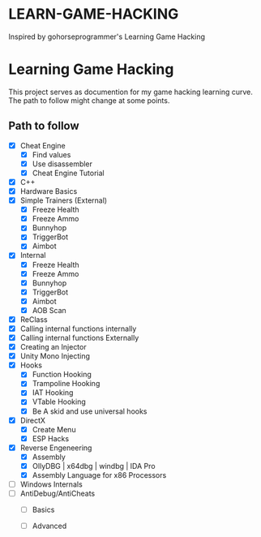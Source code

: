 # LEARN-GAME-HACKING
Inspired by gohorseprogrammer's Learning Game Hacking

# Learning Game Hacking
This project serves as documention for my game hacking learning curve.
The path to follow might change at some points.

## Path to follow
- [x] Cheat Engine
	- [x] Find values
	- [x] Use disassembler
	- [x] Cheat Engine Tutorial
- [x] C++
- [x] Hardware Basics
- [x] Simple Trainers (External)
	- [x] Freeze Health
	- [x] Freeze Ammo
	- [x] Bunnyhop
	- [X] TriggerBot
	- [x] Aimbot
- [x] Internal
	- [x] Freeze Health
	- [x] Freeze Ammo
	- [x] Bunnyhop
	- [x] TriggerBot
	- [x] Aimbot
	- [x] AOB Scan
- [x] ReClass
- [x] Calling internal functions internally
- [x] Calling internal functions Externally
- [x] Creating an Injector
- [x] Unity Mono Injecting
- [x] Hooks
	- [x] Function Hooking
	- [x] Trampoline Hooking
	- [x] IAT Hooking
	- [x] VTable Hooking
	- [x] Be A skid and use universal hooks
- [x] DirectX
	- [x] Create Menu
	- [x] ESP Hacks
- [x] Reverse Engeneering
	- [x] Assembly
	- [x] OllyDBG | x64dbg | windbg | IDA Pro
	- [x] Assembly Language for x86 Processors
- [ ] Windows Internals
- [ ] AntiDebug/AntiCheats
	- [ ] Basics
	- [ ] Advanced
	
